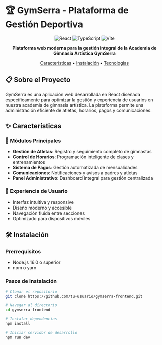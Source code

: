 # 🏆 GymSerra - Plataforma de Gestión Deportiva

<div align="center">

![React](https://img.shields.io/badge/React-18.2.0-61dafb?style=for-the-badge&logo=react)
![TypeScript](https://img.shields.io/badge/TypeScript-5.0-blue?style=for-the-badge&logo=typescript)
![Vite](https://img.shields.io/badge/Vite-4.0-646CFF?style=for-the-badge&logo=vite)

**Plataforma web moderna para la gestión integral de la Academia de Gimnasia Artística GymSerra**

[Características](#-características) • [Instalación](#-instalación) • [Tecnologías](#-tecnologías)

</div>

## 📋 Sobre el Proyecto

GymSerra es una aplicación web desarrollada en React diseñada específicamente para optimizar la gestión y experiencia de usuarios en nuestra academia de gimnasia artística. La plataforma permite una administración eficiente de atletas, horarios, pagos y comunicaciones.

## ✨ Características

### 🎯 Módulos Principales

- **Gestión de Atletas**: Registro y seguimiento completo de gimnastas
- **Control de Horarios**: Programación inteligente de clases y entrenamientos
- **Sistema de Pagos**: Gestión automatizada de mensualidades
- **Comunicaciones**: Notificaciones y avisos a padres y atletas
- **Panel Administrativo**: Dashboard integral para gestión centralizada

### 🚀 Experiencia de Usuario

- Interfaz intuitiva y responsive
- Diseño moderno y accesible
- Navegación fluida entre secciones
- Optimizado para dispositivos móviles

## 🛠️ Instalación

### Prerrequisitos

- Node.js 16.0 o superior
- npm o yarn

### Pasos de Instalación

```bash
# Clonar el repositorio
git clone https://github.com/tu-usuario/gymserra-frontend.git

# Navegar al directorio
cd gymserra-frontend

# Instalar dependencias
npm install

# Iniciar servidor de desarrollo
npm run dev
```
